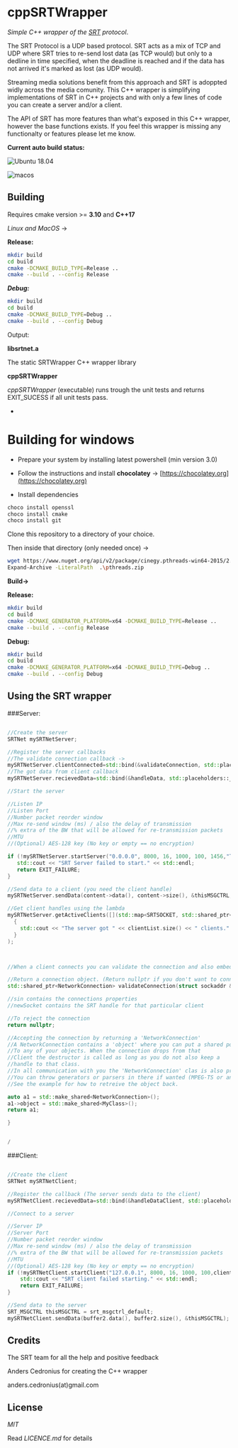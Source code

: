 # cppSRTWrapper

*Simple C++ wrapper of the [SRT](https://github.com/Haivision/srt) protocol*.

The SRT Protocol is a UDP based protocol. SRT acts as a mix of TCP and UDP where SRT tries to re-send lost data (as TCP would) but only to a dedline in time specified, when the deadline is reached and if the data has not arrived it's marked as lost (as UDP would).

Streaming media solutions benefit from this approach and SRT is adoppted widly across the media comunity. This C++ wrapper is simplifying implementations of SRT in C++ projects and with only a few lines of code you can create a server and/or a client. 

The API of SRT has more features than what's exposed in this C++ wrapper, however the base functions exists. If you feel this wrapper is missing any functionalty or features please let me know.
 

**Current auto build status:**

![Ubuntu 18.04](https://github.com/andersc/cppSRTWrapper/workflows/Ubuntu%2018.04/badge.svg)

![macos](https://github.com/andersc/cppSRTWrapper/workflows/macos/badge.svg)

## Building

Requires cmake version >= **3.10** and **C++17**

*Linux and MacOS* ->

**Release:**

```sh
mkdir build
cd build
cmake -DCMAKE_BUILD_TYPE=Release ..
cmake --build . --config Release
```

***Debug:***

```sh
mkdir build
cd build
cmake -DCMAKE_BUILD_TYPE=Debug ..
cmake --build . --config Debug
```

Output: 

**libsrtnet.a**

The static SRTWrapper C++ wrapper library 
 
**cppSRTWrapper**

*cppSRTWrapper* (executable) runs trough the unit tests and returns EXIT_SUCESS if all unit tests pass.

-

# Building for windows

* Prepare your system by installing latest powershell (min version 3.0)

* Follow the instructions and install **chocolatey** -> [https://chocolatey.org](https://chocolatey.org)

* Install dependencies

```sh
choco install openssl
choco install cmake
choco install git
```

Clone this repository to a directory of your choice.

Then inside that directory (only needed once) ->


```sh
wget https://www.nuget.org/api/v2/package/cinegy.pthreads-win64-2015/2.9.1.24 -OutFile pthreads.zip
Expand-Archive -LiteralPath  .\pthreads.zip
```

**Build->**

**Release:**

```sh
mkdir build
cd build
cmake -DCMAKE_GENERATOR_PLATFORM=x64 -DCMAKE_BUILD_TYPE=Release ..
cmake --build . --config Release
```

**Debug:**

```sh
mkdir build
cd build
cmake -DCMAKE_GENERATOR_PLATFORM=x64 -DCMAKE_BUILD_TYPE=Debug ..
cmake --build . --config Debug
```


## Using the SRT wrapper

###Server:

```cpp

//Create the server
SRTNet mySRTNetServer;

//Register the server callbacks
//The validate connection callback ->
mySRTNetServer.clientConnected=std::bind(&validateConnection, std::placeholders::_1, std::placeholders::_2);
//The got data from client callback
mySRTNetServer.recievedData=std::bind(&handleData, std::placeholders::_1, std::placeholders::_2, std::placeholders::_3, std::placeholders::_4);

//Start the server

//Listen IP
//Listen Port
//Number packet reorder window
//Max re-send window (ms) / also the delay of transmission
//% extra of the BW that will be allowed for re-transmission packets
//MTU
//(Optional) AES-128 key (No key or empty == no encryption)

if (!mySRTNetServer.startServer("0.0.0.0", 8000, 16, 1000, 100, 1456,"Th1$_is_4_0pt10N4L_P$k")) {
   std::cout << "SRT Server failed to start." << std::endl;
   return EXIT_FAILURE;
}

//Send data to a client (you need the client handle)
mySRTNetServer.sendData(content->data(), content->size(), &thisMSGCTRL,clientHandle);

//Get client handles using the lambda 
mySRTNetServer.getActiveClients([](std::map<SRTSOCKET, std::shared_ptr<NetworkConnection>> &clientList)
  {
    std::cout << "The server got " << clientList.size() << " clients." << std::endl;
  }
); 



//When a client connects you can validate the connection and also embedd one of your objects into that SRT connection.

//Return a connection object. (Return nullptr if you don't want to connect to that client)
std::shared_ptr<NetworkConnection> validateConnection(struct sockaddr &sin, SRTSOCKET newSocket) {

//sin contains the connections properties
//newSocket contains the SRT handle for that particular client

//To reject the connection
return nullptr;

//Accepting the connection by returning a 'NetworkConnection'
//A NetworkConnection contains a 'object' where you can put a shared pointer 
//To any of your objects. When the connection drops from that
//Client the destructor is called as long as you do not also keep a 
//handle to that class. 
//In all communication with you the 'NetworkConnection' clas is also provided.
//You can throw generators or parsers in there if wanted (MPEG-TS or anything else)
//See the example for how to retreive the object back.

auto a1 = std::make_shared<NetworkConnection>();
a1->object = std::make_shared<MyClass>();
return a1;

}


/
```

###Client:

```cpp

//Create the client
SRTNet mySRTNetClient;

//Register the callback (The server sends data to the client)
mySRTNetClient.recievedData=std::bind(&handleDataClient, std::placeholders::_1, std::placeholders::_2, std::placeholders::_3, std::placeholders::_4);

//Connect to a server

//Server IP
//Server Port
//Number packet reorder window
//Max re-send window (ms) / also the delay of transmission
//% extra of the BW that will be allowed for re-transmission packets
//MTU
//(Optional) AES-128 key (No key or empty == no encryption)
if (!mySRTNetClient.startClient("127.0.0.1", 8000, 16, 1000, 100,client1Connection, 1456,"Th1$_is_4_0pt10N4L_P$k")) {
    std::cout << "SRT client failed starting." << std::endl;
    return EXIT_FAILURE;
}

//Send data to the server
SRT_MSGCTRL thisMSGCTRL = srt_msgctrl_default;
mySRTNetClient.sendData(buffer2.data(), buffer2.size(), &thisMSGCTRL);

```

## Credits

The SRT team for all the help and positive feedback 

Anders Cedronius for creating the C++ wrapper

anders.cedronius(at)gmail.com


## License

*MIT*

Read *LICENCE.md* for details